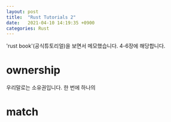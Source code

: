 ```yaml
---
layout: post
title:  "Rust Tutorials 2"
date:   2021-04-10 14:19:35 +0900
categories: Rust
---
```


'rust book'(공식튜토리얼)을 보면서 메모했습니다. 4-6장에 해당합니다.  

# ownership
우리말로는 소유권입니다. 한 번에 하나의 

# match

# 
